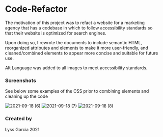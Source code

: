 # Code-Refactor

The motivation of this project was to refact a website for a marketing agency that has a codebase in which to follow accessibility standards
so that their website is optimized for search engines.

Upon doing so, I rewrote the documents to include semantic HTML, reorganized attributes and elements to make it more user-friendly, and 
cleaned/combined elements to appear more concise and suitable for future use.

Alt Language was added to all images to meet accessibility standards.

### Screenshots

See below some examples of the CSS prior to combining elements and cleaning up the code

![2021-09-18 (6)](https://user-images.githubusercontent.com/89744530/133910246-7b3084ac-8c2c-4827-8834-b1f133040ac5.png)
![2021-09-18 (7)](https://user-images.githubusercontent.com/89744530/133910261-c197f341-fd70-493c-a52c-e23ccb8bc59b.png)
![2021-09-18 (8)](https://user-images.githubusercontent.com/89744530/133910262-7d3155ef-148d-4fe6-a47c-f52ddfe29262.png)


### Created by 

Lyss Garcia 2021
